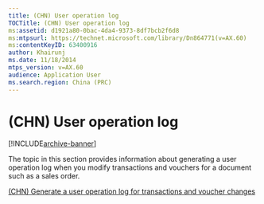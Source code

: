```yaml
---
title: (CHN) User operation log
TOCTitle: (CHN) User operation log
ms:assetid: d1921a80-0bac-4da4-9373-8df7bcb2f6d8
ms:mtpsurl: https://technet.microsoft.com/library/Dn864771(v=AX.60)
ms:contentKeyID: 63400916
author: Khairunj
ms.date: 11/18/2014
mtps_version: v=AX.60
audience: Application User
ms.search.region: China (PRC)
---
```


# (CHN) User operation log 


[!INCLUDE[archive-banner](includes/archive-banner.md)]


The topic in this section provides information about generating a user operation log when you modify transactions and vouchers for a document such as a sales order.

[(CHN) Generate a user operation log for transactions and voucher changes](chn-generate-a-user-operation-log-for-transactions-and-voucher-changes.md)

  


